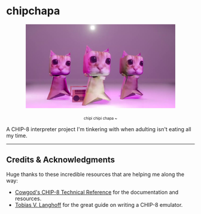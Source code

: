 # chipchapa
<div align="center">
<img src="./images/chipichapapink.jpg" width="400px" alt="Texto alternativo" />

<span style="font-size:10px">chipi chipi chapa ~</span>
</div>

A CHIP-8 interpreter project I'm tinkering with when adulting isn't eating all my time.

***
## Credits & Acknowledgments
Huge thanks to these incredible resources that are helping me along the way:
- [Cowgod's CHIP-8 Technical Reference](http://devernay.free.fr/hacks/chip8/C8TECH10.HTM#0.0) for the documentation and resources.
- [Tobias V. Langhoff](https://tobiasvl.github.io/blog/write-a-chip-8-emulator/) for the great guide on writing a CHIP-8 emulator.